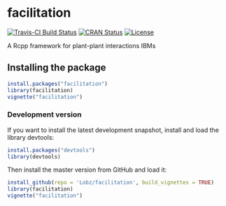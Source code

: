 # facilitation
[![Travis-CI Build Status](https://travis-ci.org/Lobz/facilitation.svg?branch=master)](https://travis-ci.org/Lobz/facilitation)
[![CRAN Status](https://img.shields.io/cran/v/facilitation.svg)](https://cran.r-project.org/package=facilitation)
[![License](https://img.shields.io/badge/license-GPLv2-brightgreen.svg)](LICENSE)

A Rcpp framework for plant-plant interactions IBMs

## Installing the package

```r
install.packages("facilitation")
library(facilitation)
vignette("facilitation")
```
### Development version

If you want to install the latest development snapshot, install and load the library devtools:
```r
install.packages("devtools")
library(devtools)
```
Then install the master version from GitHub and load it:
```r
install_github(repo = 'Lobz/facilitation', build_vignettes = TRUE)
library(facilitation)
vignette("facilitation")
```
